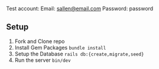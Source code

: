 Test account: 
Email: sallen@email.com 
Password: password

## Setup
1. Fork and Clone repo
2. Install Gem Packages `bundle install`
3. Setup the Database `rails db:{create,migrate,seed}`
4. Run the server `bin/dev`
